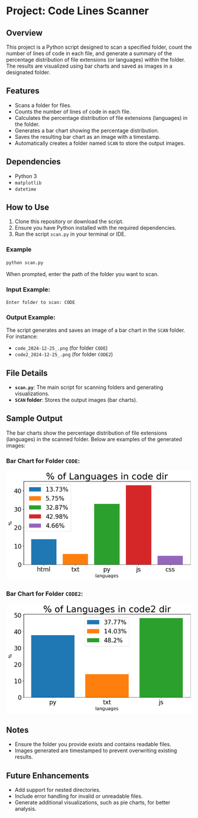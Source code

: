 # Project: Code Lines Scanner

## Overview
This project is a Python script designed to scan a specified folder, count the number of lines of code in each file, and generate a summary of the percentage distribution of file extensions (or languages) within the folder. The results are visualized using bar charts and saved as images in a designated folder.

## Features
- Scans a folder for files.
- Counts the number of lines of code in each file.
- Calculates the percentage distribution of file extensions (languages) in the folder.
- Generates a bar chart showing the percentage distribution.
- Saves the resulting bar chart as an image with a timestamp.
- Automatically creates a folder named `SCAN` to store the output images.

## Dependencies
- Python 3
- `matplotlib`
- `datetime`

## How to Use
1. Clone this repository or download the script.
2. Ensure you have Python installed with the required dependencies.
3. Run the script `scan.py` in your terminal or IDE.

### Example
```bash
python scan.py
```
When prompted, enter the path of the folder you want to scan.

### Input Example:
```
Enter folder to scan: CODE
```

### Output Example:
The script generates and saves an image of a bar chart in the `SCAN` folder. For instance:
- `code_2024-12-25_.png` (for folder `CODE`)
- `code2_2024-12-25_.png` (for folder `CODE2`)

## File Details
- **`scan.py`**: The main script for scanning folders and generating visualizations.
- **`SCAN` folder**: Stores the output images (bar charts).

## Sample Output
The bar charts show the percentage distribution of file extensions (languages) in the scanned folder. Below are examples of the generated images:

### Bar Chart for Folder `CODE`:
![Bar Chart for CODE Folder](SCAN/code_2024-12-25_.png)

### Bar Chart for Folder `CODE2`:
![Bar Chart for CODE2 Folder](SCAN/code2_2024-12-25_.png)

## Notes
- Ensure the folder you provide exists and contains readable files.
- Images generated are timestamped to prevent overwriting existing results.

## Future Enhancements
- Add support for nested directories.
- Include error handling for invalid or unreadable files.
- Generate additional visualizations, such as pie charts, for better analysis.